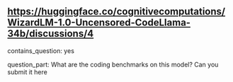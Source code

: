## https://huggingface.co/cognitivecomputations/WizardLM-1.0-Uncensored-CodeLlama-34b/discussions/4

contains_question: yes

question_part: What are the coding benchmarks on this model? Can you submit it here